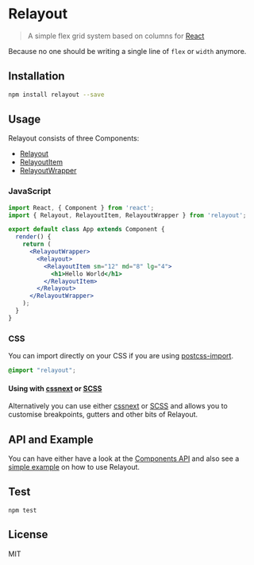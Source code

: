 # Relayout
> A simple flex grid system based on columns for [React](https://facebook.github.io/react)

Because no one should be writing a single line of `flex` or `width` anymore.


## Installation

```sh
npm install relayout --save
```

## Usage

Relayout consists of three Components:
- [Relayout](docs/components.md#relayout)
- [RelayoutItem](docs/components.md#relayoutitem)
- [RelayoutWrapper](docs/components.md#relayoutwrapper)

### JavaScript
```jsx
import React, { Component } from 'react';
import { Relayout, RelayoutItem, RelayoutWrapper } from 'relayout';

export default class App extends Component {
  render() {
    return (
      <RelayoutWrapper>
        <Relayout>
          <RelayoutItem sm="12" md="8" lg="4">
            <h1>Hello World</h1>
          </RelayoutItem>
        </Relayout>
      </RelayoutWrapper>
    );
  }
}
```

### CSS
You can import directly on your CSS if you are using [postcss-import](https://github.com/postcss/postcss-import).
```scss
@import "relayout";
```

#### Using with [cssnext](docs/using-with-cssnext.md) or [SCSS](docs/using-with-scss.md)
Alternatively you can use either [cssnext](docs/using-with-cssnext.md) or [SCSS](docs/using-with-scss.md) and allows you to customise breakpoints, gutters and other bits of Relayout.

## API and Example
You can have either have a look at the [Components API](docs/components.md) and also see a [simple example](docs/example.md) on how to use Relayout.  

## Test
```
npm test
```

## License
MIT
